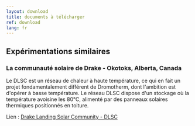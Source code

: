 ```yaml
---
layout: download
title: documents à télécharger
ref: download
lang: fr
---
```


## Expérimentations similaires

### La communauté solaire de Drake - Okotoks, Alberta, Canada

Le DLSC est un réseau de chaleur à haute température, ce qui en fait un projet fondamentalement différent de Dromotherm, dont l'ambition est d'opérer à basse température. Le réseau DLSC dispose d'un stockage où la température avoisine les 80°C, alimenté par des panneaux solaires thermiques positionnés en toiture. 

Lien : [Drake Landing Solar Community - DLSC](https://www.dlsc.ca/)
